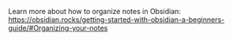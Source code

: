 Learn more about how to organize notes in Obsidian:
https://obsidian.rocks/getting-started-with-obsidian-a-beginners-guide/#Organizing-your-notes